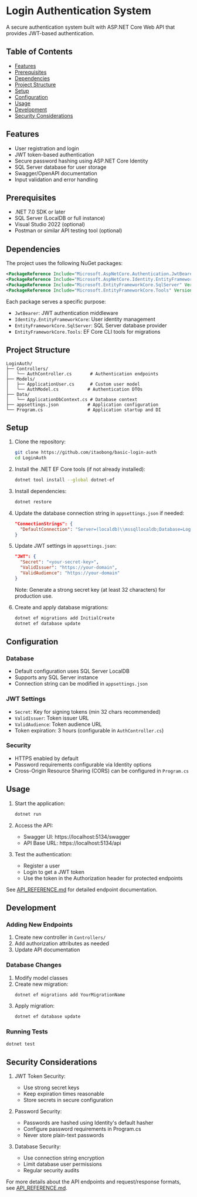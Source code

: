# Login Authentication System

A secure authentication system built with ASP.NET Core Web API that provides JWT-based authentication.

## Table of Contents
- [Features](#features)
- [Prerequisites](#prerequisites)
- [Dependencies](#dependencies)
- [Project Structure](#project-structure)
- [Setup](#setup)
- [Configuration](#configuration)
- [Usage](#usage)
- [Development](#development)
- [Security Considerations](#security-considerations)

## Features

- User registration and login
- JWT token-based authentication
- Secure password hashing using ASP.NET Core Identity
- SQL Server database for user storage
- Swagger/OpenAPI documentation
- Input validation and error handling

## Prerequisites

- .NET 7.0 SDK or later
- SQL Server (LocalDB or full instance)
- Visual Studio 2022 (optional)
- Postman or similar API testing tool (optional)

## Dependencies

The project uses the following NuGet packages:

```xml
<PackageReference Include="Microsoft.AspNetCore.Authentication.JwtBearer" Version="7.0.20" />
<PackageReference Include="Microsoft.AspNetCore.Identity.EntityFrameworkCore" Version="7.0.20" />
<PackageReference Include="Microsoft.EntityFrameworkCore.SqlServer" Version="7.0.20" />
<PackageReference Include="Microsoft.EntityFrameworkCore.Tools" Version="7.0.20" />
```

Each package serves a specific purpose:
- `JwtBearer`: JWT authentication middleware
- `Identity.EntityFrameworkCore`: User identity management
- `EntityFrameworkCore.SqlServer`: SQL Server database provider
- `EntityFrameworkCore.Tools`: EF Core CLI tools for migrations

## Project Structure

```
LoginAuth/
├── Controllers/
│   └── AuthController.cs       # Authentication endpoints
├── Models/
│   ├── ApplicationUser.cs      # Custom user model
│   └── AuthModel.cs           # Authentication DTOs
├── Data/
│   └── ApplicationDbContext.cs # Database context
├── appsettings.json           # Application configuration
└── Program.cs                 # Application startup and DI
```

## Setup

1. Clone the repository:
   ```bash
   git clone https://github.com/itaobong/basic-login-auth
   cd LoginAuth
   ```

2. Install the .NET EF Core tools (if not already installed):
   ```bash
   dotnet tool install --global dotnet-ef
   ```

3. Install dependencies:
   ```bash
   dotnet restore
   ```

4. Update the database connection string in `appsettings.json` if needed:
   ```json
   "ConnectionStrings": {
     "DefaultConnection": "Server=(localdb)\\mssqllocaldb;Database=LoginAuthDb;..."
   }
   ```

5. Update JWT settings in `appsettings.json`:
   ```json
   "JWT": {
     "Secret": "<your-secret-key>",
     "ValidIssuer": "https://your-domain",
     "ValidAudience": "https://your-domain"
   }
   ```
   Note: Generate a strong secret key (at least 32 characters) for production use.

6. Create and apply database migrations:
   ```bash
   dotnet ef migrations add InitialCreate
   dotnet ef database update
   ```

## Configuration

### Database
- Default configuration uses SQL Server LocalDB
- Supports any SQL Server instance
- Connection string can be modified in `appsettings.json`

### JWT Settings
- `Secret`: Key for signing tokens (min 32 chars recommended)
- `ValidIssuer`: Token issuer URL
- `ValidAudience`: Token audience URL
- Token expiration: 3 hours (configurable in `AuthController.cs`)

### Security
- HTTPS enabled by default
- Password requirements configurable via Identity options
- Cross-Origin Resource Sharing (CORS) can be configured in `Program.cs`

## Usage

1. Start the application:
   ```bash
   dotnet run
   ```

2. Access the API:
   - Swagger UI: https://localhost:5134/swagger
   - API Base URL: https://localhost:5134/api

3. Test the authentication:
   - Register a user
   - Login to get a JWT token
   - Use the token in the Authorization header for protected endpoints

See [API_REFERENCE.md](./API_REFERENCE.md) for detailed endpoint documentation.

## Development

### Adding New Endpoints
1. Create new controller in `Controllers/`
2. Add authorization attributes as needed
3. Update API documentation

### Database Changes
1. Modify model classes
2. Create new migration:
   ```bash
   dotnet ef migrations add YourMigrationName
   ```
3. Apply migration:
   ```bash
   dotnet ef database update
   ```

### Running Tests
```bash
dotnet test
```

## Security Considerations

1. JWT Token Security:
   - Use strong secret keys
   - Keep expiration times reasonable
   - Store secrets in secure configuration

2. Password Security:
   - Passwords are hashed using Identity's default hasher
   - Configure password requirements in Program.cs
   - Never store plain-text passwords

3. Database Security:
   - Use connection string encryption
   - Limit database user permissions
   - Regular security audits

For more details about the API endpoints and request/response formats, see [API_REFERENCE.md](./API_REFERENCE.md).
